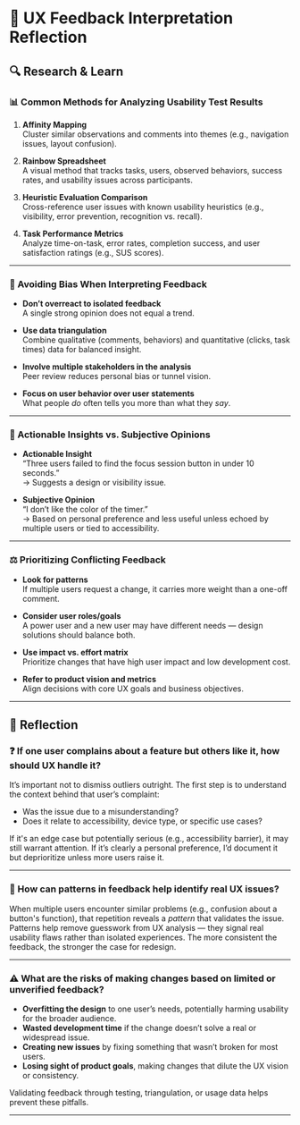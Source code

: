 # 📝 UX Feedback Interpretation Reflection

## 🔍 Research & Learn

### 📊 Common Methods for Analyzing Usability Test Results

1. **Affinity Mapping**  
   Cluster similar observations and comments into themes (e.g., navigation issues, layout confusion).

2. **Rainbow Spreadsheet**  
   A visual method that tracks tasks, users, observed behaviors, success rates, and usability issues across participants.

3. **Heuristic Evaluation Comparison**  
   Cross-reference user issues with known usability heuristics (e.g., visibility, error prevention, recognition vs. recall).

4. **Task Performance Metrics**  
   Analyze time-on-task, error rates, completion success, and user satisfaction ratings (e.g., SUS scores).

---

### 🧠 Avoiding Bias When Interpreting Feedback

- **Don’t overreact to isolated feedback**  
  A single strong opinion does not equal a trend.

- **Use data triangulation**  
  Combine qualitative (comments, behaviors) and quantitative (clicks, task times) data for balanced insight.

- **Involve multiple stakeholders in the analysis**  
  Peer review reduces personal bias or tunnel vision.

- **Focus on user behavior over user statements**  
  What people *do* often tells you more than what they *say*.

---

### 🧩 Actionable Insights vs. Subjective Opinions

- **Actionable Insight**  
  “Three users failed to find the focus session button in under 10 seconds.”  
  → Suggests a design or visibility issue.

- **Subjective Opinion**  
  “I don’t like the color of the timer.”  
  → Based on personal preference and less useful unless echoed by multiple users or tied to accessibility.

---

### ⚖️ Prioritizing Conflicting Feedback

- **Look for patterns**  
  If multiple users request a change, it carries more weight than a one-off comment.

- **Consider user roles/goals**  
  A power user and a new user may have different needs — design solutions should balance both.

- **Use impact vs. effort matrix**  
  Prioritize changes that have high user impact and low development cost.

- **Refer to product vision and metrics**  
  Align decisions with core UX goals and business objectives.

---

## 📝 Reflection

### ❓ If one user complains about a feature but others like it, how should UX handle it?

It’s important not to dismiss outliers outright. The first step is to understand the context behind that user’s complaint:
- Was the issue due to a misunderstanding?
- Does it relate to accessibility, device type, or specific use cases?

If it's an edge case but potentially serious (e.g., accessibility barrier), it may still warrant attention. If it’s clearly a personal preference, I’d document it but deprioritize unless more users raise it.

---

### 🔁 How can patterns in feedback help identify real UX issues?

When multiple users encounter similar problems (e.g., confusion about a button's function), that repetition reveals a *pattern* that validates the issue. Patterns help remove guesswork from UX analysis — they signal real usability flaws rather than isolated experiences. The more consistent the feedback, the stronger the case for redesign.

---

### ⚠️ What are the risks of making changes based on limited or unverified feedback?

- **Overfitting the design** to one user’s needs, potentially harming usability for the broader audience.
- **Wasted development time** if the change doesn’t solve a real or widespread issue.
- **Creating new issues** by fixing something that wasn’t broken for most users.
- **Losing sight of product goals**, making changes that dilute the UX vision or consistency.

Validating feedback through testing, triangulation, or usage data helps prevent these pitfalls.

---

